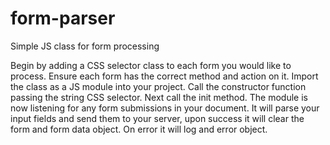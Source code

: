 # form-parser
Simple JS class for form processing

Begin by adding a CSS selector class to each form you would like to process. Ensure each form has the correct method and action on it. Import the class as a JS module into your project. Call the constructor function passing the string CSS selector. Next call the init method. The module is now listening for any form submissions in your document. It will parse your input fields and send them to your server, upon success it will clear the form and form data object. On error it will log and error object.
